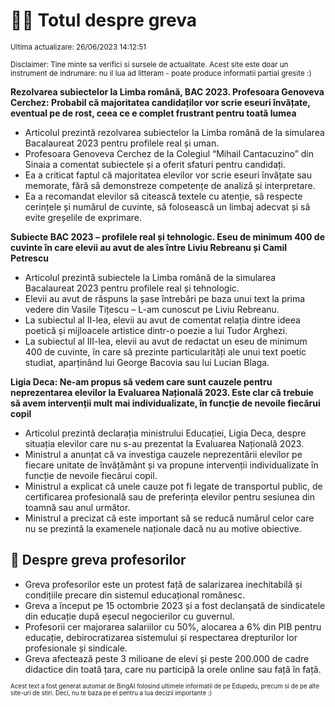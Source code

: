 # 👩‍🏫 Totul despre greva
<sub>Ultima actualizare: 26/06/2023 14:12:51</sub>

<sub>Disclaimer: Tine minte sa verifici si sursele de actualitate. Acest site este doar un instrument de indrumare: nu il lua ad litteram - poate produce informatii partial gresite :)</sub>

**Rezolvarea subiectelor la Limba română, BAC 2023. Profesoara Genoveva Cerchez: Probabil că majoritatea candidaților vor scrie eseuri învățate, eventual pe de rost, ceea ce e complet frustrant pentru toată lumea**
- Articolul prezintă rezolvarea subiectelor la Limba română de la simularea Bacalaureat 2023 pentru profilele real și uman.
- Profesoara Genoveva Cerchez de la Colegiul “Mihail Cantacuzino” din Sinaia a comentat subiectele și a oferit sfaturi pentru candidați.
- Ea a criticat faptul că majoritatea elevilor vor scrie eseuri învățate sau memorate, fără să demonstreze competențe de analiză și interpretare.
- Ea a recomandat elevilor să citească textele cu atenție, să respecte cerințele și numărul de cuvinte, să folosească un limbaj adecvat și să evite greșelile de exprimare.

**Subiecte BAC 2023 – profilele real și tehnologic. Eseu de minimum 400 de cuvinte în care elevii au avut de ales între Liviu Rebreanu și Camil Petrescu**
- Articolul prezintă subiectele la Limba română de la simularea Bacalaureat 2023 pentru profilele real și tehnologic.
- Elevii au avut de răspuns la șase întrebări pe baza unui text la prima vedere din Vasile Tițescu – L-am cunoscut pe Liviu Rebreanu.
- La subiectul al II-lea, elevii au avut de comentat relația dintre ideea poetică și mijloacele artistice dintr-o poezie a lui Tudor Arghezi.
- La subiectul al III-lea, elevii au avut de redactat un eseu de minimum 400 de cuvinte, în care să prezinte particularități ale unui text poetic studiat, aparținând lui George Bacovia sau lui Lucian Blaga.

**Ligia Deca: Ne-am propus să vedem care sunt cauzele pentru neprezentarea elevilor la Evaluarea Națională 2023. Este clar că trebuie să avem intervenții mult mai individualizate, în funcție de nevoile fiecărui copil**
- Articolul prezintă declarația ministrului Educației, Ligia Deca, despre situația elevilor care nu s-au prezentat la Evaluarea Națională 2023.
- Ministrul a anunțat că va investiga cauzele neprezentării elevilor pe fiecare unitate de învățământ și va propune intervenții individualizate în funcție de nevoile fiecărui copil.
- Ministrul a explicat că unele cauze pot fi legate de transportul public, de certificarea profesională sau de preferința elevilor pentru sesiunea din toamnă sau anul următor.
- Ministrul a precizat că este important să se reducă numărul celor care nu se prezintă la examenele naționale dacă nu au motive obiective.

## 🏫 Despre greva profesorilor
- Greva profesorilor este un protest față de salarizarea inechitabilă și condițiile precare din sistemul educațional românesc.
- Greva a început pe 15 octombrie 2023 și a fost declanșată de sindicatele din educație după eșecul negocierilor cu guvernul.
- Profesorii cer majorarea salariilor cu 50%, alocarea a 6% din PIB pentru educație, debirocratizarea sistemului și respectarea drepturilor lor profesionale și sindicale.
- Greva afectează peste 3 milioane de elevi și peste 200.000 de cadre didactice din toată țara, care nu participă la orele online sau față în față.


<sub><sub>Acest text a fost generat automat de BingAI folosind ultimele informatii de pe Edupedu, precum si de pe alte site-uri de stiri. Deci, nu te baza pe el pentru a lua decizii importante :)</sub></sub>